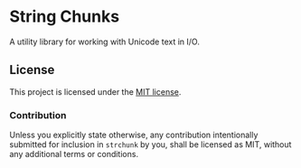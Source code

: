 # String Chunks

A utility library for working with Unicode text in I/O.

## License

This project is licensed under the [MIT license](LICENSE).

### Contribution

Unless you explicitly state otherwise, any contribution intentionally submitted
for inclusion in `strchunk` by you, shall be licensed as MIT, without any
additional terms or conditions.
